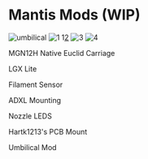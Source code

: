 #  Mantis Mods (WIP)

![umbilical](https://github.com/Minsekt/moronvods/blob/main/Mantis_Mods/2022-04-16T22_53_09.png)
![1](https://github.com/Minsekt/moronvods/blob/main/Mantis_Mods/IMG_8924.jpg)
1[2](https://github.com/Minsekt/moronvods/blob/main/Mantis_Mods/IMG_8925.jpg)
![3](https://github.com/Minsekt/moronvods/blob/main/Mantis_Mods/IMG_8926.jpg)
![4](https://github.com/Minsekt/moronvods/blob/main/Mantis_Mods/IMG_8927.jpg)

MGN12H Native Euclid Carriage

LGX Lite

Filament Sensor

ADXL Mounting

Nozzle LEDS

Hartk1213's PCB Mount 

Umbilical Mod
